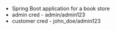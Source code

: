 * Spring Boot application for a book store
* admin cred - admin/admin123
* customer cred - john_doe/admin123
